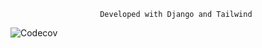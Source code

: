                        Developed with Django and Tailwind
    
![Codecov](https://img.shields.io/codecov/c/github/tamarammt/vet)


